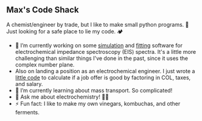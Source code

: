 ## Max's Code Shack

A chemist/engineer by trade, but I like to make small python programs. 
🏡 Just looking for a safe place to lie my code. 🏕️

- 🔭 I’m currently working on some <a href="https://github.com/meadem/chemax/blob/845de68d961cf8aa050cccf07b0110a5e4595211/Z_sim.py">simulation</a> and <a href="https://github.com/meadem/chemax/blob/845de68d961cf8aa050cccf07b0110a5e4595211/Z_fit.py">fitting</a> software for electrochemical impedance spectroscopy (EIS) spectra. It's a little more challenging than similar things I've done in the past, since it uses the complex number plane.
- Also on landing a position as an electrochemical engineer. I just wrote a <a href="https://github.com/meadem/random/blob/7c6f177a01aabedc0cac3352cf8505cc320fd035/income_comparison.py">little code</a> to calculate if a job offer is good by factoring in COL, taxes, and salary.
- 🌱 I’m currently learning about mass transport. So complicated!
- 💬 Ask me about electrochemistry! 🔌🧪
- ⚡ Fun fact: I like to make my own vinegars, kombuchas, and other ferments.
